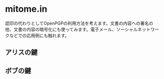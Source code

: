 # mitome.in
認印の代わりとしてOpenPGPの利用方法を考えます。文書の内容への署名の他、文書の内容の暗号化にも使ってみます。電子メール、ソーシャルネットワークなどでの応用例にも触れます。

## アリスの鍵
<ClientOnly><RsaKey name="Alice" email="alice@example.com" /></ClientOnly>

## ボブの鍵
<ClientOnly><RsaKey name="Bob" email="bob@example.com" /></ClientOnly>
